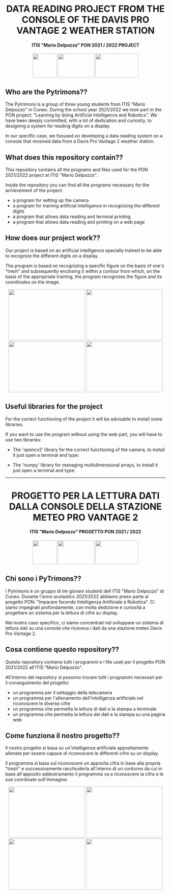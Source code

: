 <h1 align="center"> DATA READING PROJECT FROM THE CONSOLE OF THE DAVIS PRO VANTAGE 2 WEATHER STATION</h1>
<h4 align="center">ITIS "Mario Delpozzo"   PON 2021 / 2022 PROJECT</h4>
<p align="center">
<img src="https://user-images.githubusercontent.com/91011609/173866702-0ca8b8ff-96e2-45e9-98d3-0bd3a99ffc0a.png" width="75px" height="75px">      <img src="https://user-images.githubusercontent.com/91011609/173866707-194fea16-d782-4d71-985c-36db2d27b955.png" width="115px" height="75px">      <img src="https://user-images.githubusercontent.com/91011609/173866711-902648f0-67c5-4b04-8682-d6f3ab63a9ab.png" width="135px" height="75px">
<align>


## Who are the Pytrimons??
The Pytrimons is a group of three young students from ITIS "Mario Delpozzo" in Cuneo.
During the school year 2021/2022 we took part in the PON project: "Learning by doing Artificial Intelligence and Robotics".
We have been deeply committed, with a lot of dedication and curiosity, to designing a system for reading digits on a display.

In our specific case, we focused on developing a data reading system on a console that received data from a Davis Pro Vantage 2 weather station.


## What does this repository contain??
This repository contains all the programs and files used for the PON 2021/2022 project at ITIS "Mario Delpozzo".

Inside the repository you can find all the programs necessary for the achievement of the project:

- a program for setting up the camera
- a program for training artificial intelligence in recognizing the different digits
- a program that allows data reading and terminal printing
- a program that allows data reading and printing on a web page

## How does our project work??
Our project is based on an artificial intelligence specially trained to be able to recognize the different digits on a display.

The program is based on recognizing a specific figure on the basis of one's "tresh" and subsequently enclosing it within a contour from which, on the basis of the appropriate training, the program recognizes the figure and its coordinates on the image.

<p align="center">
<img src="https://user-images.githubusercontent.com/91011609/173879125-fa2aceec-6cdc-49d7-9898-a899c0b1a745.jpeg" width="240px" height="160px">
<img src="https://user-images.githubusercontent.com/91011609/173879115-3427c2e2-e3bc-4aca-8d3d-69a84690dff5.jpeg" width="240px" height="160px">
<img src="https://user-images.githubusercontent.com/91011609/173879120-49a386b8-d4f3-4217-accb-7a263300f6d3.jpeg" width="240px" height="160px">
<img src="https://user-images.githubusercontent.com/91011609/173879128-1acbbcfb-f6af-4c88-8f59-0e532bde97a5.jpeg" width="240px" height="160px">
<align>

## Useful libraries for the project
For the correct functioning of the project it will be advisable to install some libraries.

If you want to use the program without using the web part, you will have to use two libraries:
- The 'opencv2' library for the correct functioning of the camera, to install it just open a terminal and type:


- The 'numpy' library for managing multidimensional arrays, to install it just open a terminal and type:


_____________________________________________________________________________________________________________________________________________

<h1 align="center"> PROGETTO PER LA LETTURA DATI DALLA CONSOLE DELLA STAZIONE METEO PRO VANTAGE 2</h1>
<h4 align="center">ITIS "Mario Delpozzo"   PROGETTO PON 2021 / 2022</h4>

<p align="center">
<img src="https://user-images.githubusercontent.com/91011609/173866702-0ca8b8ff-96e2-45e9-98d3-0bd3a99ffc0a.png" width="75px" height="75px">      <img src="https://user-images.githubusercontent.com/91011609/173866707-194fea16-d782-4d71-985c-36db2d27b955.png" width="115px" height="75px">      <img src="https://user-images.githubusercontent.com/91011609/173866711-902648f0-67c5-4b04-8682-d6f3ab63a9ab.png" width="135px" height="75px">
<align>

## Chi sono i PyTrimons??
I Pytrimons è un gruppo di tre giovani studenti dell ITIS "Mario Delpozzo" di Cuneo.
Durante l'anno scolastico 2021/2022 abbiamo preso parte al progetto PON: "Imparare facendo Intelligenza Artificiale e Robotica".
Ci siamo impegnati profondamente, con molta dedizione e curiosità a progettare un sistema per la lettura di cifre su display.

Nel nostro caso specifico, ci siamo concentrati nel sviluppare un sistema di lettura dati su una console che riceveva i dati da una stazione meteo Davis Pro Vantage 2.

## Cosa contiene questo repository??
Questo repository contiene tutti i programmi e i file usati per il progetto PON 2021/2022 all'ITIS "Mario Delpozzo".

All'interno del repository si possono trovare tutti i programmi necessari per il conseguimento del progetto:

- un programma per il settaggio della telecamera
- un programma per l'allenamento dell'intelligenza artificiale nel riconoscere le diverse cifre
- un programma che permetta la lettura di dati e la stampa a terminale
- un programma che permetta la lettura dei dati e la stampa su una pagina web

## Come funziona il nostro progetto??
Il nostro progetto si basa su un'intelligenza artificiale appositamente allenata per essere capace di riconoscere le differenti cifre su un display.

Il programma si basa sul riconoscere un apposita cifra in base alla propria "tresh" e successivamente racchiuderla all'interno di un contorno da cui in base all'apposito addestramento il programma va a riconoscere la cifra e le sue coordinate sull'immagine.
  
<p align="center">
<img src="https://user-images.githubusercontent.com/91011609/173879125-fa2aceec-6cdc-49d7-9898-a899c0b1a745.jpeg" width="240px" height="160px">
<img src="https://user-images.githubusercontent.com/91011609/173879115-3427c2e2-e3bc-4aca-8d3d-69a84690dff5.jpeg" width="240px" height="160px">
<img src="https://user-images.githubusercontent.com/91011609/173879120-49a386b8-d4f3-4217-accb-7a263300f6d3.jpeg" width="240px" height="160px">
<img src="https://user-images.githubusercontent.com/91011609/173879128-1acbbcfb-f6af-4c88-8f59-0e532bde97a5.jpeg" width="240px" height="160px">
<align>
